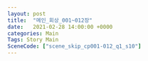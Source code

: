 ```yaml
---
layout: post
title:  "메인_회상_001~012장"
date:   2021-02-28 14:00:00 +0000
categories: Main
Tags: Story Main
SceneCode: ["scene_skip_cp001-012_q1_s10"]
---
```

